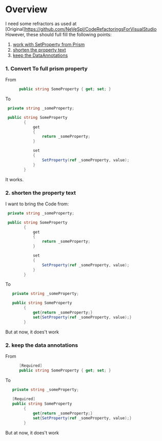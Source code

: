 
# Overview
I need some refractors as used at [Original]https://github.com/NeVeSpl/CodeRefactoringsForVisualStudio However, these should full fill the following points:

1. [work with SetProperty from Prism](#ConvertToFullPrismWpfProperty)
2. [shorten the property text](#ShortenThePropertyText)
3. [keep the DataAnnotations](#KeepTheDataAnnotations)

### <a name="ConvertToFullPrismWpfProperty"></a>1. Convert To full prism property
From
```C#
      public string SomeProperty { get; set; }  
```

To

```C#
 private string _someProperty;

 public string SomeProperty
        {
            get
            {
                return _someProperty;
            }

            set
            {
                SetProperty(ref _someProperty, value);
            }
        }

```
It works.

### <a name="ShortenThePropertyText"></a>2. shorten the property text
I want to bring the Code from:
```C#
 private string _someProperty;

 public string SomeProperty
        {
            get
            {
                return _someProperty;
            }

            set
            {
                SetProperty(ref _someProperty, value);
            }
        }

```
To
```C#
   private string _someProperty;

   public string SomeProperty
        {
            get{return _someProperty;}
            set{SetProperty(ref _someProperty, value);}
        }

```
But at now, it does't work

### <a name="KeepTheDataAnnotations"></a>2. keep the data annotations

From
```C#
      [Required]
      public string SomeProperty { get; set; }  
```

To
```C#
   private string _someProperty;
   
   [Required]
   public string SomeProperty
        {
            get{return _someProperty;}
            set{SetProperty(ref _someProperty, value);}
        }

```
But at now, it does't work
